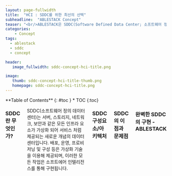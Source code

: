 ```yaml
---
layout: page-fullwidth
title:  "HCI : SDDC를 위한 최선의 선택"
subheadline:  "ABLESTACK Concept"
teaser: "<br/>ABLESTACK은 SDDC(Software Defined Data Center; 소프트웨어 정의 데이터센터)를 기업에 구현하기 위한 최선의 시작입니다. SDDC의 필수적인 구성요소인 스토리지 가상화, 네트워트 가상화, 서버가상화를 비롯하여 단일화된 관리 플랫폼과 DevOps 환경, 그리고 풍부한 엔드유저 플랫폼을 제공하여, 빠르게 SDDC를 실현할 수 있도록 도와주며 빠르게 조직에 이식될 수 있습니다. "
categories:
    - Concept
tags:
  - ablestack
  - sddc
  - concept

header:
   image_fullwidth: sddc-concept-hci-title.png

image:
   thumb: sddc-concept-hci-title-thumb.png
   homepage: sddc-concept-hci-title.png
---
```


<div class="row">
<div class="medium-4 medium-push-8 columns" markdown="1">
  <div class="panel radius" markdown="1">
  **Table of Contents**
  {: #toc }
  *  TOC
  {:toc}
  </div>
</div><!-- /.medium-4.columns -->

<div class="medium-8 medium-pull-4 columns" markdown="1">

### SDDC란 무엇인가?

SDDC(소프트웨어 정의 데이터센터)는 서버, 스토리지, 네트워크, 보안과 같은 모든 인프라 요소가 가상화 되어 서비스 처럼 제공되는 새로운 개념의 데이터센터입니다. 배포, 운영, 프로비저닝 및 구성 등은 가상화 기술을 이용해 제공되며, 이러한 모든 작업은 소프트에어 인텔리전스를 통해 구현됩니다. 



### SDDC 구성요소/아키텍처


### SDDC의 이점과 문제점


### 완벽한 SDDC의 구현 - ABLESTACK

</div>
</div>